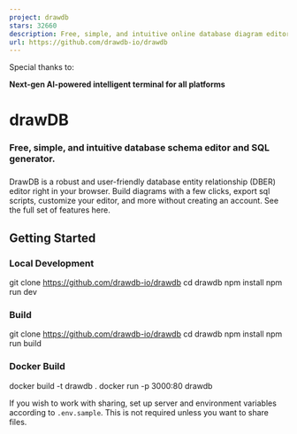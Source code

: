 ```yaml
---
project: drawdb
stars: 32660
description: Free, simple, and intuitive online database diagram editor and SQL generator.
url: https://github.com/drawdb-io/drawdb
---
```


Special thanks to:  
  
**Next-gen AI-powered intelligent terminal for all platforms**

  
  

drawDB
======

### Free, simple, and intuitive database schema editor and SQL generator.

### 

DrawDB is a robust and user-friendly database entity relationship (DBER) editor right in your browser. Build diagrams with a few clicks, export sql scripts, customize your editor, and more without creating an account. See the full set of features here.

Getting Started
---------------

### Local Development

git clone https://github.com/drawdb-io/drawdb
cd drawdb
npm install
npm run dev

### Build

git clone https://github.com/drawdb-io/drawdb
cd drawdb
npm install
npm run build

### Docker Build

docker build -t drawdb .
docker run -p 3000:80 drawdb

If you wish to work with sharing, set up server and environment variables according to `.env.sample`. This is not required unless you want to share files.
